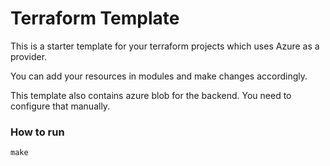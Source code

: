 # Terraform Template

This is a starter template for your terraform projects which uses Azure as a provider.

You can add your resources in modules and make changes accordingly.

This template also contains azure blob for the backend. You need to configure that manually.

### How to run 

```make```

